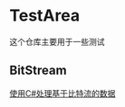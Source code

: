 # TestArea
这个仓库主要用于一些测试

## BitStream
[使用C#处理基于比特流的数据](http://www.cnblogs.com/durow/p/5957306.html)
